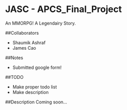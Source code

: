 # JASC - APCS_Final_Project
An MMORPG! A Legendairy Story. 

##Collaborators
- Shaumik Ashraf
- James Cao

##Notes
- Submitted google form!

##TODO
- Make proper todo list
- Make description

##Description
Coming soon...
